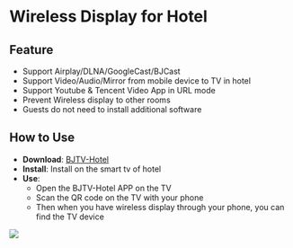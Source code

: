 # Wireless Display for Hotel 

## Feature

* Support Airplay/DLNA/GoogleCast/BJCast      
* Support Video/Audio/Mirror from mobile device to TV in hotel    
* Support Youtube & Tencent Video App in URL mode
* Prevent Wireless display  to other rooms      
* Guests do not need to install additional software        

## How to Use  

* **Download**: [BJTV-Hotel](https://github.com/WirelessPresentation/WirelessDisplay/releases/download/TV-Hotel/BJTV-Hotel-1.0.31.2-release.apk)
* **Install**:  Install on the smart tv of hotel
* **Use**: 
  * Open the BJTV-Hotel APP on the TV
  * Scan the QR code on the TV with your phone    
  * Then when you have wireless display through your phone, you can find the TV device    



![](https://github.com/WirelessPresentation/WirelessDisplay/blob/main/zimg/BJTV-Hotel.png)
